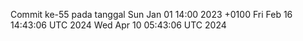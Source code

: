 Commit ke-55 pada tanggal Sun Jan 01 14:00 2023 +0100
Fri Feb 16 14:43:06 UTC 2024
Wed Apr 10 05:43:06 UTC 2024
